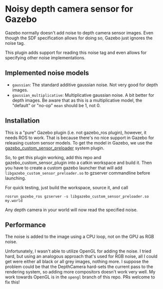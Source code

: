 # Noisy depth camera sensor for Gazebo

Gazebo normally doesn't add noise to depth camera sensor images. 
Even though the SDF specification allows for doing so, Gazebo just ignores the noise tag.

This plugin adds support for reading this noise tag and even allows for specifying other noise implementations.

## Implemented noise models

- `gaussian`: The standard additive gaussian noise. Not very good for depth images.
- `gaussian_multiplicative`: Multiplicative gaussian noise. A bit better for depth images. Be aware that as this is a multiplicative model, the "default" or "no-op" `mean` should be 1, not 0.

## Installation

This is a "pure" Gazebo plugin (i.e. not gazebo_ros plugin), however, it needs ROS to work.
That is because there's no nice support in Gazebo for releasing custom sensor models.
To get the model in Gazebo, we use the [gazebo_custom_sensor_preloader](https://github.com/peci1/gazebo_custom_sensor_preloader)
system plugin.

So, to get this plugin working, add this repo and gazebo_custom_sensor_plugin into a catkin workspace
and build it. Then you have to create a custom gazebo launcher that will add `libgazebo_custom_sensor_preloader.so` to
gzserver commandline before launching.

For quick testing, just build the workspace, source it, and call

    rosrun gazebo_ros gzserver -s libgazebo_custom_sensor_preloader.so my.world

Any depth camera in your world will now read the specified noise.

## Performance

The noise is added to the image using a CPU loop, not on the GPU as RGB noise.

Unfortunately, I wasn't able to utilize OpenGL for adding the noise.
I tried hard, but using an analogous approach that's used for RGB noise,
all I could get were either all black or all grey images, nothing more.
I suppose the problem could be that the DepthCamera hard-sets the current pass
to the rendering system, so adding more compositors doesn't work very well.
My work towards OpenGL is in the `opengl` branch of this repo.
PRs welcome to fix this! 
